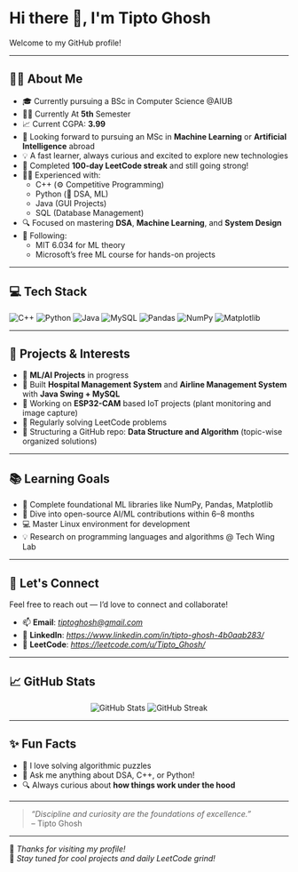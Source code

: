 # Hi there 👋, I'm Tipto Ghosh

Welcome to my GitHub profile!

---

## 👨‍💻 About Me

- 🎓 Currently pursuing a BSc in Computer Science @AIUB
- 👨‍🎓 Currently At **5th** Semester
- 📈 Current CGPA: **3.99**
- 🔬 Looking forward to pursuing an MSc in **Machine Learning** or **Artificial Intelligence** abroad
- 💡 A fast learner, always curious and excited to explore new technologies
- 💪 Completed **100-day LeetCode streak** and still going strong!
- 👨‍💻 Experienced with:
  - C++ (⚙️ Competitive Programming)
  - Python (🐍 DSA, ML)
  - Java (GUI Projects)
  - SQL (Database Management)
- 🔍 Focused on mastering **DSA**, **Machine Learning**, and **System Design**
- 🧠 Following:
  - MIT 6.034 for ML theory
  - Microsoft’s free ML course for hands-on projects

---

## 💻 Tech Stack

![C++](https://img.shields.io/badge/C++-00599C?style=for-the-badge&logo=cplusplus&logoColor=white)
![Python](https://img.shields.io/badge/Python-3670A0?style=for-the-badge&logo=python&logoColor=ffdd54)
![Java](https://img.shields.io/badge/Java-ED8B00?style=for-the-badge&logo=java&logoColor=white)
![MySQL](https://img.shields.io/badge/MySQL-005C84?style=for-the-badge&logo=mysql&logoColor=white)
![Pandas](https://img.shields.io/badge/Pandas-150458?style=for-the-badge&logo=pandas)
![NumPy](https://img.shields.io/badge/NumPy-013243?style=for-the-badge&logo=numpy)
![Matplotlib](https://img.shields.io/badge/Matplotlib-11557c?style=for-the-badge&logo=matplotlib&logoColor=white)

---

## 📁 Projects & Interests

- 🤖 **ML/AI Projects** in progress
- 🧪 Built **Hospital Management System** and **Airline Management System** with **Java Swing + MySQL**
- 🔧 Working on **ESP32-CAM** based IoT projects (plant monitoring and image capture)
- 🧩 Regularly solving LeetCode problems
- 📂 Structuring a GitHub repo: **Data Structure and Algorithm** (topic-wise organized solutions)

---

## 📚 Learning Goals

- 🧠 Complete foundational ML libraries like NumPy, Pandas, Matplotlib
- 🌱 Dive into open-source AI/ML contributions within 6–8 months
- 💻 Master Linux environment for development
- 💡 Research on programming languages and algorithms @ Tech Wing Lab

---

## 🤝 Let's Connect

Feel free to reach out — I’d love to connect and collaborate!

- 📫 **Email**: *tiptoghosh@gmail.com* 
- 💼 **LinkedIn**: *https://www.linkedin.com/in/tipto-ghosh-4b0aab283/*
- 📝 **LeetCode**: *https://leetcode.com/u/Tipto_Ghosh/*

---

## 📈 GitHub Stats

<p align="center">
  <img src="https://github-readme-stats.vercel.app/api?username=Tipto-Ghosh&show_icons=true&theme=github_dark&hide=stars&count_private=true" alt="GitHub Stats" />
  <img src="https://github-readme-streak-stats.herokuapp.com/?user=Tipto-Ghosh&theme=github-dark" alt="GitHub Streak" />
</p>

---

## ✨ Fun Facts

- 🧩 I love solving algorithmic puzzles
- 💬 Ask me anything about DSA, C++, or Python!
- 🔍 Always curious about **how things work under the hood**

---

> *“Discipline and curiosity are the foundations of excellence.”*  
> – Tipto Ghosh

---

🌟 _Thanks for visiting my profile!_  
📌 _Stay tuned for cool projects and daily LeetCode grind!_

